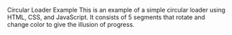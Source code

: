 Circular Loader Example
This is an example of a simple circular loader using HTML, CSS, and JavaScript. It consists of 5 segments that rotate and change color to give the illusion of progress.
